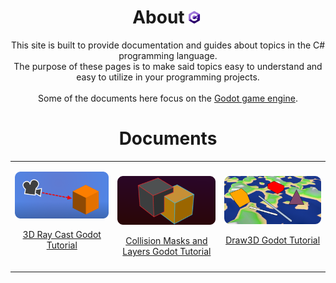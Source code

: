 <h1 align="center">About<img id="header-img" src="assets/CsharpLogo_s.png" width="4%" style="padding: 0px 5px;"></h1>
<p align="center">
This site is built to provide documentation and guides about topics in the C# programming language.<br>
The purpose of these pages is to make said topics easy to understand and easy to utilize in your programming projects.<br><br>
Some of the documents here focus on the <a href="https://godotengine.org/">Godot game engine</a>.<br>
</p>

<h1 align="center"> Documents </h1>


  


<table style="border-collapse: collapse; border: none;">
        <tr style="border: none;"> 
            <td style="border: none;">
            <p align="center"><a href="https://000daniel.github.io/Ray-Cast-Godot/"><img id="header-img" src="assets/RayCastGraphic.png" width="100%" alt="Godot tutorial about Ray Casting in 3D"></a></p>
<p align="center"><a href="https://000daniel.github.io/Ray-Cast-Godot/">3D Ray Cast Godot Tutorial<br><br></a></p>  
            </td>
            <td style="border: none;">
              <p align="center"><a href="https://000daniel.github.io/Collision-Mask-Layer/"><img id="header-img" src="assets/CollisionLayersNMasksGraphic.png" width="100%" alt="Godot tutorial about Ray Casting in 3D"></a></p>
<p align="center"><a href="https://000daniel.github.io/Collision-Mask-Layer/">Collision Masks and Layers Godot Tutorial</a></p>
            </td>
          <td style="border: none;">
              <p align="center"><a href="https://000daniel.github.io/Draw3D-Godot/"><img id="header-img" src="https://github.com/000Daniel/Draw3D-Godot/blob/MainSite/assets/Draw3DGraphic_site.png?raw=true" width="100%" alt="Godot tutorial about Draw3D"></a></p>
<p align="center"><a href="https://000daniel.github.io/Draw3D-Godot/">Draw3D Godot Tutorial<br><br></a></p>
            </td>
        </tr> 
</table>
